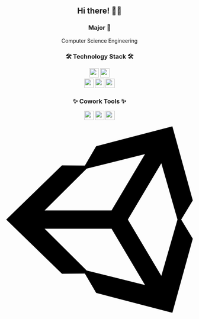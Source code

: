 <div align="center">
  
## Hi there! 👋🏻
  
###  Major 🚀
  Computer Science Engineering

###  🛠 Technology Stack 🛠
  <a href="#"><img src="https://img.shields.io/badge/C++-00599C?style=flat-square&logo=C%2B%2B&logoColor=white" height="25px"/></a>
  <a href="#"><img src="https://img.shields.io/badge/Python-3776AB?style=flat-square&logo=Python&logoColor=white" height="25px"/></a>
  <br>
  <a href="#"><img src="https://img.shields.io/badge/HTML-E34F26?style=flat-square&logo=HTML5&logoColor=white" height="25px"/></a>
  <a href="#"><img src="https://img.shields.io/badge/CSS-1572B6?style=flat-square&logo=CSS3&logoColor=white" height="25px"/></a>
  <a href="#"><img src="https://img.shields.io/badge/JavaScript-F7D71E?style=flat-square&logo=JavaScript&logoColor=white" height="25px"/></a>
 
### ✨ Cowork Tools ✨
  <a href="#"><img src="https://img.shields.io/badge/Git-F05032?style=flat-square&logo=Git&logoColor=white" height="25px"/></a>
  <a href="#"><img src="https://img.shields.io/badge/Slack-4A154B?style=flat-square&logo=Slack&logoColor=white" height="25px"/></a>
  <a href="#"><img src="https://img.shields.io/badge/Notion-000000?style=flat-square&logo=Notion&logoColor=white" height="25px"/></a>
  
</div>
<svg role="img" viewBox="0 0 24 24" xmlns="http://www.w3.org/2000/svg"><title>Unity</title><path d="M24 9.533L21.374 0 11.57 2.555l-1.45 2.49-2.945-.022L0 12l7.176 6.978 2.943-.023 1.454 2.49 9.8 2.554L24 14.47 22.508 12 24 9.533zM10.356 5.445l7.499-1.874-4.304 7.251H4.94l5.416-5.377zm0 13.11L4.94 13.18h8.61l4.305 7.251-7.5-1.874zm9.598.696l-4.307-7.25 4.307-7.253L22.033 12l-2.08 7.25z"/></svg>
